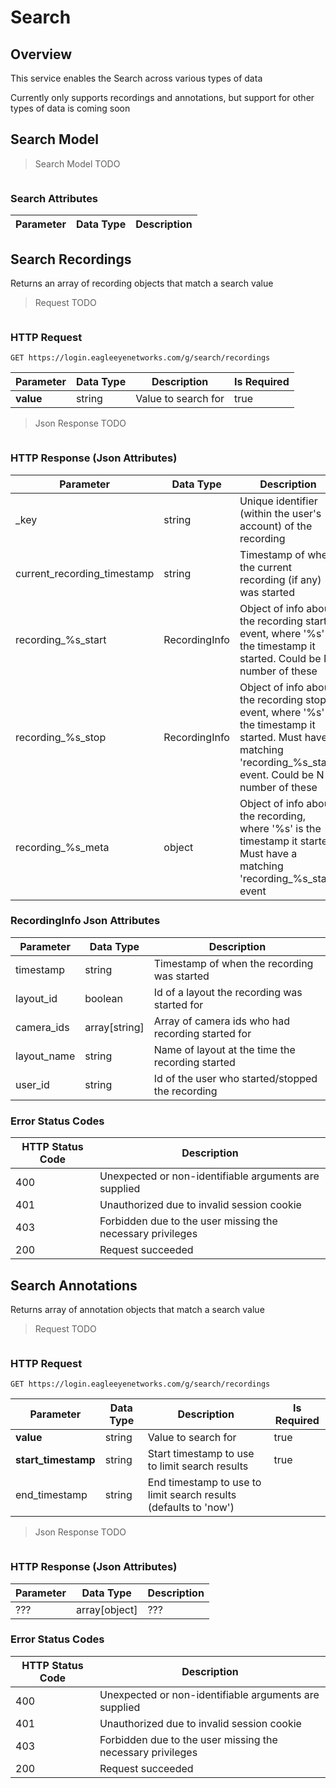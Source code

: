 # Search

<!--===================================================================-->
## Overview
<!--===================================================================-->

This service enables the Search across various types of data

<aside class="success">Currently only supports recordings and annotations, but support for other types of data is coming soon</aside>

<!--===================================================================-->
## Search Model
<!--===================================================================-->

> Search Model TODO

```json
```

### Search Attributes

Parameter | Data Type | Description
--------- | --------- | -----------



<!--===================================================================-->
## Search Recordings
<!--===================================================================-->

Returns an array of recording objects that match a search value

> Request TODO

```shell
```

### HTTP Request

`GET https://login.eagleeyenetworks.com/g/search/recordings`

Parameter | Data Type | Description | Is Required
--------- | --------- | ----------- | -----------
**value** | string    | Value to search for | true

> Json Response TODO

```json
```

### HTTP Response (Json Attributes)

Parameter                   | Data Type     | Description
---------                   | ---------     | -----------
\_key                       | string        | Unique identifier (within the user's account) of the recording
current_recording_timestamp | string        | Timestamp of when the current recording (if any) was started
recording_%s_start          | RecordingInfo | Object of info about the recording start event, where '%s' is the timestamp it started. Could be N number of these
recording_%s_stop           | RecordingInfo | Object of info about the recording stop event, where '%s' is the timestamp it started. Must have a matching 'recording_%s_start' event. Could be N number of these
recording_%s_meta           | object        | Object of info about the recording, where '%s' is the timestamp it started. Must have a matching 'recording_%s_start' event

### RecordingInfo Json Attributes

Parameter   | Data Type     | Description
---------   | ---------     | -----------
timestamp   | string        | Timestamp of when the recording was started
layout_id   | boolean       | Id of a layout the recording was started for
camera_ids  | array[string] | Array of camera ids who had recording started for
layout_name | string        | Name of layout at the time the recording started
user_id     | string        | Id of the user who started/stopped the recording

### Error Status Codes

HTTP Status Code | Description
---------------- | -----------
400 | Unexpected or non-identifiable arguments are supplied
401 | Unauthorized due to invalid session cookie
403 | Forbidden due to the user missing the necessary privileges
200 | Request succeeded

<!--===================================================================-->
## Search Annotations
<!--===================================================================-->

Returns array of annotation objects that match a search value

> Request TODO

```shell
```

### HTTP Request

`GET https://login.eagleeyenetworks.com/g/search/recordings`

Parameter           | Data Type | Description | Is Required
---------           | --------- | ----------- | -----------
**value**           | string    | Value to search for | true
**start_timestamp** | string    | Start timestamp to use to limit search results | true
end_timestamp       | string    | End timestamp to use to limit search results (defaults to 'now')

> Json Response TODO

```json
```

### HTTP Response (Json Attributes)

Parameter | Data Type     | Description
--------- | ---------     | -----------
???       | array[object] | ???



### Error Status Codes

HTTP Status Code | Description
---------------- | -----------
400 | Unexpected or non-identifiable arguments are supplied
401 | Unauthorized due to invalid session cookie
403 | Forbidden due to the user missing the necessary privileges
200 | Request succeeded
